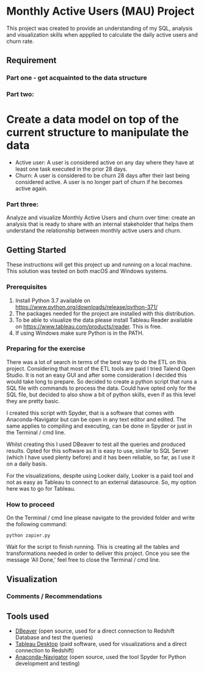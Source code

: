 # Monthly Active Users (MAU) Project

This project was created to provide an understanding of my SQL, analysis and visualization skills when appplied to calculate the daily active users and churn rate.

## Requirement

### Part one - get acquainted to the data structure

### Part two:
# Create a data model on top of the current structure to manipulate the data
* Active user: A user is considered active on any day where they have at least one task executed in the prior 28 days.
* Churn: A user is considered to be churn 28 days after their last being considered active. A user is no longer part of churn if he becomes active again.

### Part three:
Analyze and visualize Monthly Active Users and churn over time: create an analysis that is ready to share with an internal stakeholder that helps them understand the relationship between monthly active users and churn.

## Getting Started

These instructions will get this project up and running on a local machine.
This solution was tested on both macOS and Windows systems.

### Prerequisites
1) Install Python 3.7 available on https://www.python.org/downloads/release/python-371/
2) The packages needed for the project are installed with this distribution.
3) To be able to visualize the data please install Tableau Reader available on https://www.tableau.com/products/reader. This is free.
4) If using Windows make sure Python is in the PATH.

### Preparing for the exercise

There was a lot of search in terms of the best way to do the ETL on this project. Considering that most of the ETL tools are paid I tried Talend Open Studio. It is not an easy GUI and after some consideration I decided this would take long to prepare. So decided to create a python script that runs a SQL file with commands to process the data. Could have opted only for the SQL file, but decided to also show a bit of python skills, even if as this level they are pretty basic.

I created this script with Spyder, that is a software that comes with Anaconda-Navigator but can be open in any text editor and edited. The same applies to compiling and executing, can be done in Spyder or just in the Terminal / cmd line.

Whilst creating this I used DBeaver to test all the queries and produced results. Opted for this software as it is easy to use, similar to SQL Server (which I have used plenty before) and it has been reliable, so far, as I use it on a daily basis.

For the visualizations, despite using Looker daily, Looker is a paid tool and not as easy as Tableau to connect to an external datasource. So, my option here was to go for Tableau.

### How to proceed

On the Terminal / cmd line please navigate to the provided folder and write the following command:

```
python zapier.py
```

Wait for the script to finish running. This is creating all the tables and transformations needed in order to deliver this project.
Once you see the message 'All Done,' feel free to close the Terminal / cmd line.

## Visualization




### Comments / Recommendations





## Tools used

* [DBeaver](https://dbeaver.io/) (open source, used for a direct connection to Redshift Database and test the queries)
* [Tableau Desktop](https://www.tableau.com/products/desktop) (paid software, used for visualizations and a direct connection to Redshift)
* [Anaconda-Navigator](https://www.anaconda.com/download/) (open source, used the tool Spyder for Python development and testing)
